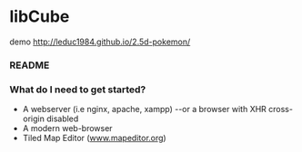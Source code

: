 # libCube #
demo
http://leduc1984.github.io/2.5d-pokemon/

### README ###

### What do I need to get started? ###

* A webserver (i.e nginx, apache, xampp) --or a browser with XHR cross-origin disabled
* A modern web-browser
* Tiled Map Editor (www.mapeditor.org)




